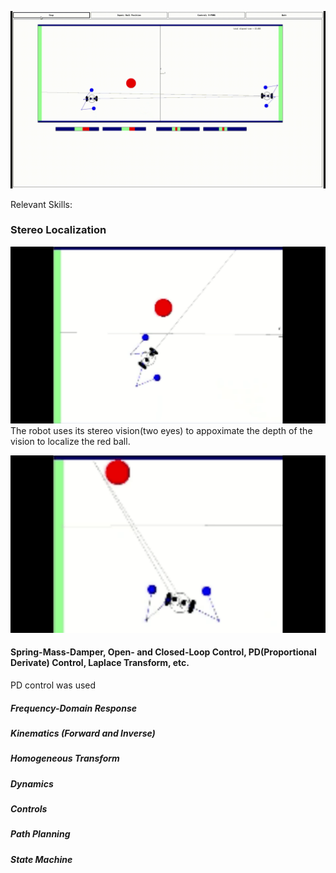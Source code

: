 ![](demo/Roger001.gif)



Relevant Skills:

### Stereo Localization
![](demo/roger-stereoVision.gif)
The robot uses its stereo vision(two eyes) to appoximate the depth of the vision to localize the red ball.

![](demo/roger-PDcontrol.gif)
#### Spring-Mass-Damper, Open- and Closed-Loop Control, PD(Proportional Derivate) Control, Laplace Transform, etc.
PD control was used 

##### Frequency-Domain Response
##### Kinematics (Forward and Inverse)
##### Homogeneous Transform
##### Dynamics
##### Controls
##### Path Planning
##### State Machine



